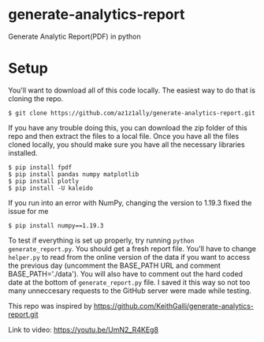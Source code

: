 # generate-analytics-report
Generate Analytic Report(PDF) in python

# Setup
You'll want to download all of this code locally. The easiest way to do that is cloning the repo.

```
$ git clone https://github.com/az1z1ally/generate-analytics-report.git
```

If you have any trouble doing this, you can download the zip folder of this repo and then extract the files to a local file. Once you have all the files cloned locally, you should make sure you have all the necessary libraries installed.

```
$ pip install fpdf
$ pip install pandas numpy matplotlib
$ pip install plotly
$ pip install -U kaleido
```

If you run into an error with NumPy, changing the version to 1.19.3 fixed the issue for me

```
$ pip install numpy==1.19.3
```

To test if everything is set up properly, try running `python generate_report.py`. You should get a fresh report file. You'll have to change `helper.py` to read from the online version of the data if you want to access the previous day (uncomment the BASE_PATH URL and comment BASE_PATH='./data'). You will also have to comment out the hard coded date at the bottom of `generate_report.py` file. I saved it this way so not too many unneccesary requests to the GitHub server were made while testing.

This repo was inspired by https://github.com/KeithGalli/generate-analytics-report.git

Link to video: https://youtu.be/UmN2_R4KEg8
